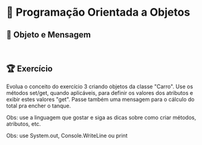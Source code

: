 # 📌 **Programação Orientada a Objetos**
## 📝 **Objeto e Mensagem**

<br>

## 🏆 **Exercício**
Evolua o conceito do exercício 3 criando objetos da classe "Carro".
Use os métodos set/get, quando aplicáveis, para definir os valores
dos atributos e exibir estes valores "get". Passe também uma
mensagem para o cálculo do total pra encher o tanque.

Obs: use a linguagem que gostar e siga as dicas
sobre como criar métodos, atributos, etc.

Obs: use System.out, Console.WriteLine ou print